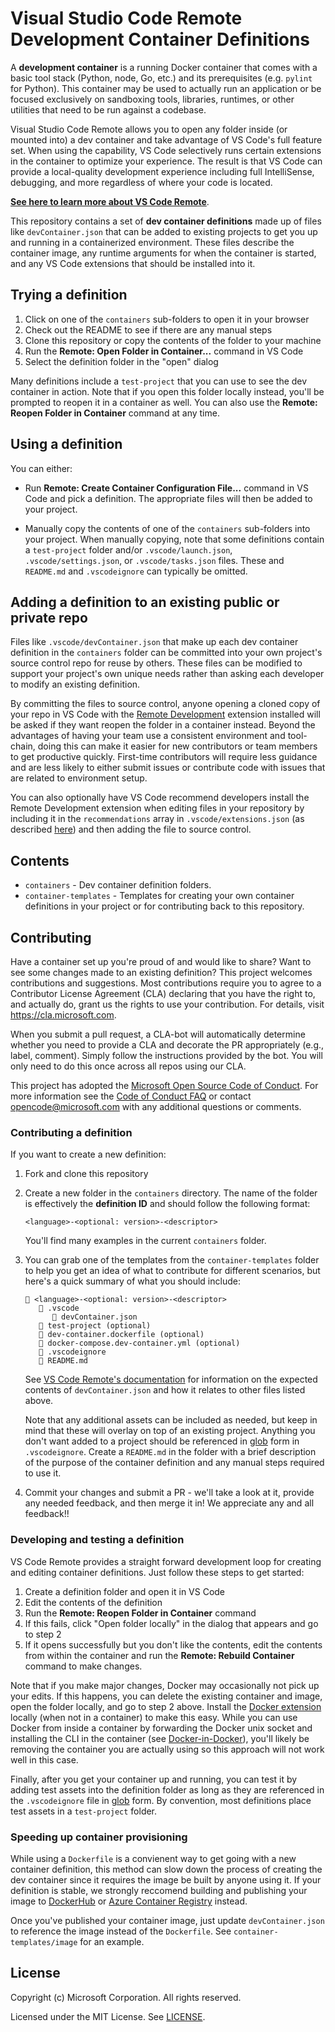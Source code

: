 # Visual Studio Code Remote Development Container Definitions

A **development container** is a running Docker container that comes with a basic tool stack (Python, node, Go, etc.) and its prerequisites (e.g. `pylint` for Python). This container may be used to actually run an application or be focused exclusively on sandboxing tools, libraries, runtimes, or other utilities that need to be run against a codebase.

Visual Studio Code Remote allows you to open any folder inside (or mounted into) a dev container and take advantage of VS Code's full feature set. When using the capability, VS Code selectively runs certain extensions in the container to optimize your experience. The result is that VS Code can provide a local-quality development experience including full IntelliSense, debugging, and more regardless of where your code is located. 

**[See here to learn more about VS Code Remote](https://aka.ms/vscode-remote/docker)**.

This repository contains a set of **dev container definitions** made up of files like `devContainer.json` that can be added to existing projects to get you up and running in a containerized environment. These files describe the container image, any runtime arguments for when the container is started, and any VS Code extensions that should be installed into it.

## Trying a definition

1. Click on one of the `containers` sub-folders to open it in your browser
2. Check out the README to see if there are any manual steps
3. Clone this repository or copy the contents of the folder to your machine
4. Run the **Remote: Open Folder in Container...** command in VS Code
5. Select the definition folder in the "open" dialog

Many definitions include a `test-project` that you can use to see the dev container in action. Note that if you open this folder locally instead, you'll be prompted to reopen it in a container as well. You can also use the **Remote: Reopen Folder in Container** command at any time.

## Using a definition

You can either:

- Run **Remote: Create Container Configuration File...** command in VS Code and pick a definition. The appropriate files will then be added to your project.

- Manually copy the contents of one of the `containers` sub-folders into your project. When manually copying, note that some definitions contain a `test-project` folder and/or `.vscode/launch.json`, `.vscode/settings.json`, or `.vscode/tasks.json` files. These and `README.md` and `.vscodeignore` can typically be omitted.

## Adding a definition to an existing public or private repo

Files like `.vscode/devContainer.json` that make up each dev container definition in the `containers` folder can be committed into your own project's source control repo for reuse by others. These files can be modified to support your project's own unique needs rather than asking each developer to modify an existing definition.

By committing the files to source control, anyone opening a cloned copy of your repo in VS Code with the [Remote Development](https://aka.ms/vscode-remote/download/extension) extension installed will be asked if they want reopen the folder in a container instead. Beyond the advantages of having your team use a consistent environment and tool-chain, doing this can make it easier for new contributors or team members to get productive quickly. First-time contributors will require less guidance and are less likely to either submit issues or contribute code with issues that are related to environment setup.

You can also optionally have VS Code recommend developers install the Remote Development extension when editing files in your repository by including it in the `recommendations` array in `.vscode/extensions.json` (as described [here](https://code.visualstudio.com/docs/editor/extension-gallery#_workspace-recommended-extensions)) and then adding the file to source control.

## Contents

- `containers` - Dev container definition folders. 
- `container-templates` - Templates for creating your own container definitions in your project or for contributing back to this repository.

## Contributing

Have a container set up you're proud of and would like to share? Want to see some changes made to an existing definition? This project welcomes contributions and suggestions.  Most contributions require you to agree to a
Contributor License Agreement (CLA) declaring that you have the right to, and actually do, grant us
the rights to use your contribution. For details, visit https://cla.microsoft.com.

When you submit a pull request, a CLA-bot will automatically determine whether you need to provide
a CLA and decorate the PR appropriately (e.g., label, comment). Simply follow the instructions
provided by the bot. You will only need to do this once across all repos using our CLA.

This project has adopted the [Microsoft Open Source Code of Conduct](https://opensource.microsoft.com/codeofconduct/).
For more information see the [Code of Conduct FAQ](https://opensource.microsoft.com/codeofconduct/faq/) or
contact [opencode@microsoft.com](mailto:opencode@microsoft.com) with any additional questions or comments.

### Contributing a definition

If you want to create a new definition:

1. Fork and clone this repository

2. Create a new folder in the `containers` directory. The name of the folder is effectively the **definition ID** and should follow the following format:

    ````
    <language>-<optional: version>-<descriptor>
    ````

    You'll find many examples in the current `containers` folder.

3. You can grab one of the templates from the `container-templates` folder to help you get an idea of what to contribute for different scenarios, but here's a quick summary of what you should include:

    ```
    📁 <language>-<optional: version>-<descriptor>
       📁 .vscode
          📄 devContainer.json
       📁 test-project (optional)
       📄 dev-container.dockerfile (optional)
       📄 docker-compose.dev-container.yml (optional)
       📄 .vscodeignore
       📄 README.md
    ```

    See [VS Code Remote's documentation](https://aka.ms/vscode-remote/docker) for information on the expected contents of `devContainer.json` and how it relates to other files listed above.
    
    Note that any additional assets can be included as needed, but keep in mind that these will overlay on top of an existing project. Anything you don't want added to a project should be referenced in [glob](https://facelessuser.github.io/wcmatch/glob/) form in `.vscodeignore`. Create a `README.md` in the folder with a brief description of the purpose of the container definition and any manual steps required to use it.

4. Commit your changes and submit a PR - we'll take a look at it, provide any needed feedback, and then merge it in! We appreciate any and all feedback!!

### Developing and testing a definition

VS Code Remote provides a straight forward development loop for creating and editing container definitions. Just follow these steps to get started:

1. Create a definition folder and open it in VS Code
2. Edit the contents of the definition
3. Run the **Remote: Reopen Folder in Container** command
4. If this fails, click "Open folder locally" in the dialog that appears and go to step 2
6. If it opens successfully but you don't like the contents, edit the contents from within the container and run the **Remote: Rebuild Container** command to make changes.

Note that if you make major changes, Docker may occasionally not pick up your edits. If this happens, you can delete the existing container and image, open the folder locally, and go to step 2 above. Install the [Docker extension](https://marketplace.visualstudio.com/items?itemName=PeterJausovec.vscode-docker) locally (when not in a container) to make this easy. While you can use Docker from inside a container by forwarding the Docker unix socket and installing the CLI in the container (see [Docker-in-Docker](containers/docker-in-docker)), you'll likely be removing the container you are actually using so this approach will not work well in this case.

Finally, after you get your container up and running, you can test it by adding test assets into the definition folder as long as they are referenced in the `.vscodeignore` file in [glob](https://facelessuser.github.io/wcmatch/glob/) form. By convention, most definitions place test assets in a `test-project` folder. 

### Speeding up container provisioning

While using a `Dockerfile` is a convienent way to get going with a new container definition, this method can slow down the process of creating the dev container since it requires the image be built by anyone using it.  If your definition is stable, we strongly reccomend building and publishing your image to [DockerHub](https://hub.docker.com) or [Azure Container Registry](https://azure.microsoft.com/en-us/services/container-registry/) instead. 

Once you've published your container image, just update `devContainer.json` to reference the image instead of the `Dockerfile`. See `container-templates/image` for an example.

## License

Copyright (c) Microsoft Corporation. All rights reserved.

Licensed under the MIT License. See [LICENSE](LICENSE). 
